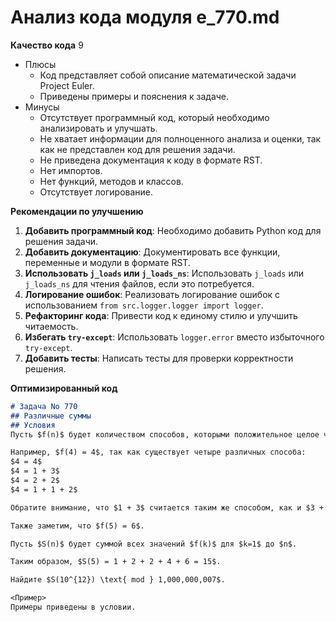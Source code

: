 # Анализ кода модуля e_770.md

**Качество кода**
9
- Плюсы
    - Код представляет собой описание математической задачи Project Euler.
    - Приведены примеры и пояснения к задаче.
- Минусы
    - Отсутствует программный код, который необходимо анализировать и улучшать.
    - Не хватает информации для полноценного анализа и оценки, так как не представлен код для решения задачи.
    - Не приведена документация к коду в формате RST.
    - Нет импортов.
    - Нет функций, методов и классов.
    - Отсутствует логирование.

**Рекомендации по улучшению**

1.  **Добавить программный код**: Необходимо добавить Python код для решения задачи.
2.  **Добавить документацию**: Документировать все функции, переменные и модули в формате RST.
3.  **Использовать `j_loads` или `j_loads_ns`**: Использовать `j_loads` или `j_loads_ns` для чтения файлов, если это потребуется.
4.  **Логирование ошибок**: Реализовать логирование ошибок с использованием `from src.logger.logger import logger`.
5.  **Рефакторинг кода**: Привести код к единому стилю и улучшить читаемость.
6.  **Избегать `try-except`**: Использовать `logger.error` вместо избыточного `try-except`.
7.  **Добавить тесты**: Написать тесты для проверки корректности решения.

**Оптимизированный код**

```markdown
# Задача No 770
## Различные суммы
## Условия
Пусть $f(n)$ будет количеством способов, которыми положительное целое число $n$ можно записать как сумму различных положительных целых чисел.

Например, $f(4) = 4$, так как существует четыре различных способа:
$4 = 4$
$4 = 1 + 3$
$4 = 2 + 2$
$4 = 1 + 1 + 2$

Обратите внимание, что $1 + 3$ считается таким же способом, как и $3 + 1$. Порядок слагаемых не важен.

Также заметим, что $f(5) = 6$.

Пусть $S(n)$ будет суммой всех значений $f(k)$ для $k=1$ до $n$.

Таким образом, $S(5) = 1 + 2 + 2 + 4 + 6 = 15$.

Найдите $S(10^{12}) \text{ mod } 1,000,000,007$.

<Пример>
Примеры приведены в условии.
```